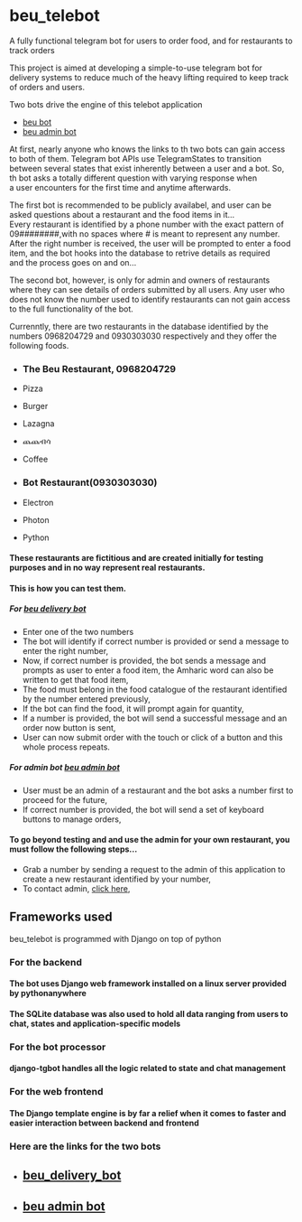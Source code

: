 # beu_telebot

A fully functional telegram bot for users to order food, and for restaurants to track orders

This project is aimed at developing a simple-to-use telegram bot for delivery systems to reduce much of the heavy 
lifting required to keep track of orders and users.


Two bots drive the engine of this telebot application

  - [beu bot](https://t.me/our_beu_delivery_bot)
  - [beu admin bot](https://t.me/beu_admin_bot)
  
At first, nearly anyone who knows the links to th two bots can gain access to both of them. Telegram bot APIs use TelegramStates to transition   
between several states that exist inherently between a user and a bot. So, th bot asks a totally different question with varying response when    
a user encounters for the first time and anytime afterwards.

The first bot is recommended to be publicly availabel, and user can be asked questions about a restaurant and the food items in it...    
Every restaurant is identified by a phone number with the exact pattern of 09########,with no spaces where # is meant to represent any number.        
After the right number is received, the user will be prompted to enter a food item, and the bot hooks into the database to retrive details as required     
and the process goes on and on...

The second bot, however, is only for admin and owners of restaurants where they can see details of orders submitted by all users. Any user who does not
know the number used to identify restaurants can not gain access to the full functionality of the bot.

Currenntly, there are two restaurants in the database identified by the numbers 0968204729 and 0930303030 respectively and they offer the following foods.

 - ### The Beu Restaurant, 0968204729

  - Pizza
  - Burger
  - Lazagna
  - ጨጨብሳ
  - Coffee

 - ### Bot Restaurant(0930303030)

  - Electron
  - Photon
  - Python

#### These restaurants are fictitious and are created initially for testing purposes and in no way represent real restaurants.

#### This is how you can test them.

##### For [beu delivery bot](https://t.me/our_beu_delivery_bot)

- Enter one of the two numbers
- The bot will identify if correct number is provided or send a message to enter the right number,
- Now, if correct number is provided, the bot sends a message and prompts as user to enter a food item, the Amharic word can also be written to get that food item,
- The food must belong in the food catalogue of the restaurant identified by the number entered previously,
- If the bot can find the food, it will prompt again for quantity,
- If a number is provided, the bot will send a successful message and an order now button is sent,
- User can now submit order with the touch or click of a button and this whole process repeats.

##### For admin bot [beu admin bot](https://t.me/beu_admin_bot)

- User must be an admin of a restaurant and the bot asks a number first to proceed for the future,
- If correct number is provided, the bot will send a set of keyboard buttons to manage orders,

#### To go beyond testing and and use the admin for your own restaurant, you must follow the following steps...

- Grab a number by sending a request to the admin of this application to create a new restaurant identified by your number,
- To contact admin, [ click here](https://t.me/Daw_94),


## Frameworks used 

beu_telebot is programmed with Django on top of python
  
### For the backend

#### The bot uses Django web framework installed on a linux server provided by pythonanywhere

#### The SQLite database was also used to hold all data ranging from users to chat, states and application-specific models

### For the bot processor

#### django-tgbot handles all the logic related to state and chat management

### For the web frontend

#### The Django template engine is by far a relief when it comes to faster and easier interaction between backend and frontend

### Here are the links for the two bots
 - ## [beu_delivery_bot](https://t.me/our_beu_delivery_bot)
 - ## [beu admin bot](https://t.me/beu_admin_bot)
